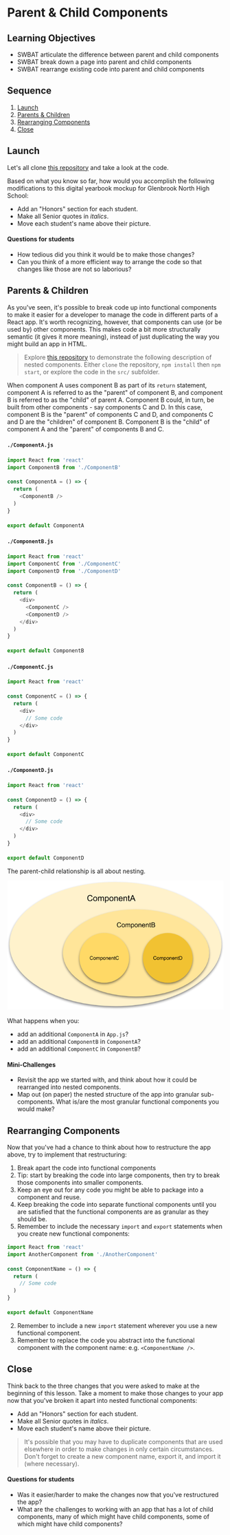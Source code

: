 # Parent & Child Components

## Learning Objectives

- SWBAT articulate the difference between parent and child components
- SWBAT break down a page into parent and child components
- SWBAT rearrange existing code into parent and child components

## Sequence

1. [Launch](#launch)
2. [Parents & Children](#parents--children)
3. [Rearranging Components](#rearranging-components)
4. [Close](#close)

## Launch

Let's all clone [this repository](https://github.com/upperlinecode/react-parent-child-lecture) and take a look at the code.

Based on what you know so far, how would you accomplish the following modifications to this digital yearbook mockup for Glenbrook North High School:

- Add an "Honors" section for each student.
- Make all Senior quotes in _italics_.
- Move each student's name above their picture.

#### Questions for students

- How tedious did you think it would be to make those changes?
- Can you think of a more efficient way to arrange the code so that changes like those are not so laborious?

## Parents & Children

As you've seen, it's possible to break code up into functional components to make it easier for a developer to manage the code in different parts of a React app. It's worth recognizing, however, that components can use (or be used by) other components. This makes code a bit more structurally semantic (it gives it more meaning), instead of just duplicating the way you might build an app in HTML.

> Explore [this repository](https://github.com/upperlinecode/react-parent-child-lecture-nesting) to demonstrate the following description of nested components. Either `clone` the repository, `npm install` then `npm start`, or explore the code in the `src/` subfolder.

When component A uses component B as part of its `return` statement, component A is referred to as the "parent" of component B, and component B is referred to as the "child" of parent A. Component B could, in turn, be built from other components - say components C and D. In this case, component B is the "parent" of components C and D, and components C and D are the "children" of component B. Component B is the "child" of component A and the "parent" of components B and C.

#### `./ComponentA.js`
```javascript
import React from 'react'
import ComponentB from './ComponentB'

const ComponentA = () => {
  return (
    <ComponentB />
  )
}

export default ComponentA
```

#### `./ComponentB.js`
```javascript
import React from 'react'
import ComponentC from './ComponentC'
import ComponentD from './ComponentD'

const ComponentB = () => {
  return (
    <div>
      <ComponentC />
      <ComponentD />
    </div>
  )
}

export default ComponentB
```

#### `./ComponentC.js`
```javascript
import React from 'react'

const ComponentC = () => {
  return (
    <div>
      // Some code
    </div>
  )
}

export default ComponentC
```

#### `./ComponentD.js`
```javascript
import React from 'react'

const ComponentD = () => {
  return (
    <div>
      // Some code
    </div>
  )
}

export default ComponentD
```

The parent-child relationship is all about nesting.

![Image of Nesting Components](../img/react-nesting.png)

What happens when you:

- add an additional `ComponentA` in `App.js`?
- add an additional `ComponentB` in `ComponentA`?
- add an additional `ComponentC` in `ComponentB`?

#### Mini-Challenges

- Revisit the app we started with, and think about how it could be rearranged into nested components.
- Map out (on paper) the nested structure of the app into granular sub-components. What is/are the most granular functional components you would make?

## Rearranging Components

Now that you've had a chance to think about how to restructure the app above, try to implement that restructuring:

1. Break apart the code into functional components
  1. Tip: start by breaking the code into large components, then try to break those components into smaller components.
  2. Keep an eye out for any code you might be able to package into a component and reuse.
2. Keep breaking the code into separate functional components until you are satisfied that the functional components are as granular as they should be.
  1. Remember to include the necessary `import` and `export` statements when you create new functional components:
  ```javascript
  import React from 'react'
  import AnotherComponent from './AnotherComponent'

  const ComponentName = () => {
    return (
      // Some code
    )
  }

  export default ComponentName
  ```
  2. Remember to include a new `import` statement wherever you use a new functional component.
  3. Remember to replace the code you abstract into the functional component with the component name: e.g. `<ComponentName />`.

## Close

Think back to the three changes that you were asked to make at the beginning of this lesson. Take a moment to make those changes to your app now that you've broken it apart into nested functional components:

- Add an "Honors" section for each student.
- Make all Senior quotes in _italics_.
- Move each student's name above their picture.

> It's possible that you may have to duplicate components that are used elsewhere in order to make changes in only certain circumstances. Don't forget to create a new component name, export it, and import it (where necessary).

#### Questions for students

- Was it easier/harder to make the changes now that you've restructured the app?
- What are the challenges to working with an app that has a lot of child components, many of which might have child components, some of which might have child components?

